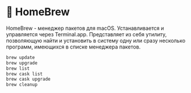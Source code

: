 # 🍻 HomeBrew

HomeBrew - менеджер пакетов для macOS. Устанавливается и управляется через Terminal.app. Представляет из себя утилиту, позволяющую найти и установить в систему одну или сразу несколько программ, имеющихся в списке менеджера пакетов. 

```bash
brew update
brew upgrade
brew list 
brew cask list 
brew cask upgrade
brew cleanup

```

